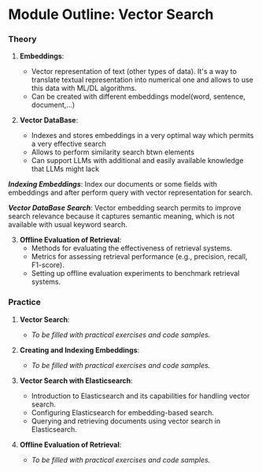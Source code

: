 # Module Outline: Vector Search

### Theory

1. **Embeddings**:
    - Vector representation of text (other types of data). It's a way to translate textual representation into numerical one and allows to use this data with ML/DL algorithms.
    - Can be created with different embeddings model(word, sentence, document,...)

2. **Vector DataBase**:
    - Indexes and stores embeddings in a very optimal way which permits a very effective search
    - Allows to perform similarity search btwn elements
    - Can support LLMs with additional and easily available knowledge that LLMs might lack

  ***Indexing Embeddings***:
      Index our documents or some fields with embeddings and after perform query with vector representation for search.

  ***Vector DataBase Search***:
      Vector embedding search permits to improve search relevance because it captures semantic meaning, which is not available with usual keyword search.


3. **Offline Evaluation of Retrieval**:
    - Methods for evaluating the effectiveness of retrieval systems.
    - Metrics for assessing retrieval performance (e.g., precision, recall, F1-score).
    - Setting up offline evaluation experiments to benchmark retrieval systems.

### Practice

1. **Vector Search**:
   - _To be filled with practical exercises and code samples._

2. **Creating and Indexing Embeddings**:
   - _To be filled with practical exercises and code samples._

3. **Vector Search with Elasticsearch**:
   - Introduction to Elasticsearch and its capabilities for handling vector search.
   - Configuring Elasticsearch for embedding-based search.
   - Querying and retrieving documents using vector search in Elasticsearch.

4. **Offline Evaluation of Retrieval**:
   - _To be filled with practical exercises and code samples._
